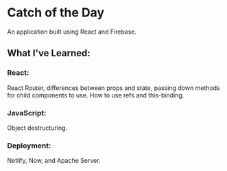 # Catch of the Day
An application built using React and Firebase.

## What I've Learned:
### React:
React Router, differences between props and state, passing down methods for child components to use. How to use refs and this-binding. 
### JavaScript:
Object destructuring.
### Deployment:
Netlify, Now, and Apache Server.